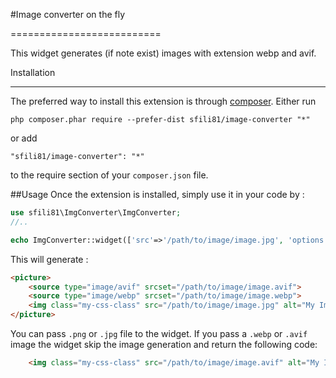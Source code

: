 #Image converter on the fly

==========================

This widget generates (if note exist) images with extension webp and avif.


Installation

------------
The preferred way to install this extension is through [composer](https://getcomposer.org/download/).
Either run
```
php composer.phar require --prefer-dist sfili81/image-converter "*"
```
or add
```
"sfili81/image-converter": "*"
```
to the require section of your `composer.json` file.

##Usage
Once the extension is installed, simply use it in your code by  :

```php
use sfili81\ImgConverter\ImgConverter;
//..

echo ImgConverter::widget(['src'=>'/path/to/image/image.jpg', 'options'=>['class' => 'my-css-class', 'alt' => 'My Image']]); 

```

This will generate :
```html
<picture>
    <source type="image/avif" srcset="/path/to/image/image.avif">
    <source type="image/webp" srcset="/path/to/image/image.webp">
    <img class="my-css-class" src="/path/to/image/image.jpg" alt="My Image">
</picture>
```
You can pass `.png` or `.jpg` file to the widget. If you pass a `.webp` or `.avif` image the widget skip the image generation and return the following code:
```html
    <img class="my-css-class" src="/path/to/image/image.avif" alt="My Image">
```
